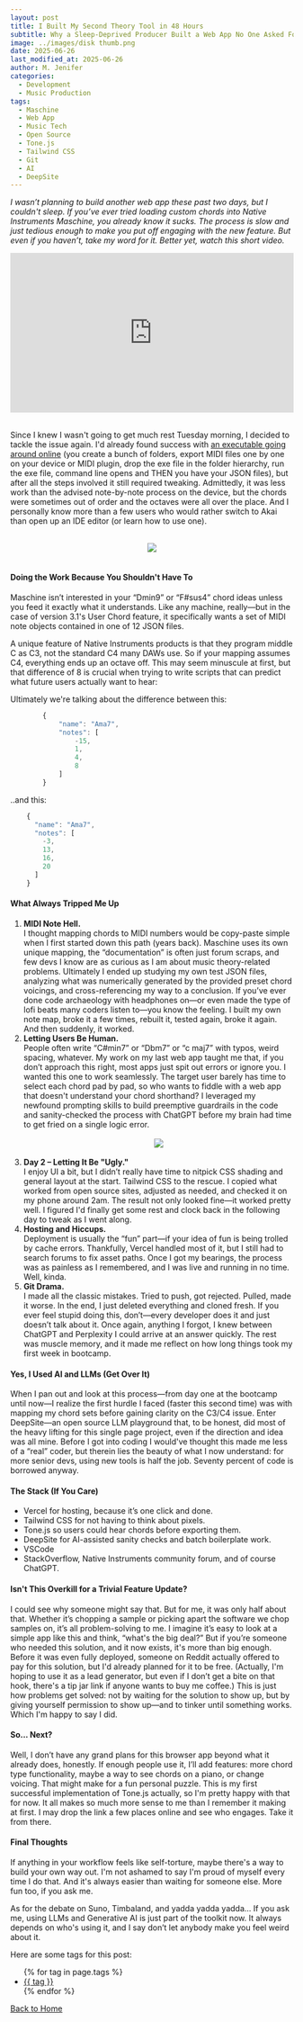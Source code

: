 ```yaml
---
layout: post
title: I Built My Second Theory Tool in 48 Hours
subtitle: Why a Sleep-Deprived Producer Built a Web App No One Asked For
image: ../images/disk thumb.png
date: 2025-06-26
last_modified_at: 2025-06-26
author: M. Jenifer
categories:
  - Development
  - Music Production
tags:
  - Maschine
  - Web App
  - Music Tech
  - Open Source
  - Tone.js
  - Tailwind CSS
  - Git
  - AI
  - DeepSite
---
```


<link rel="stylesheet" type="text/css" href="./_css/styles.css">


<em>I wasn’t planning to build another web app these past two days, but I couldn't sleep. If you’ve ever tried loading custom chords into Native Instruments Maschine, you already know it sucks. The process is slow and just tedious enough to make you put off engaging with the new feature. But even if you haven’t, take my word for it. Better yet, watch this short video.</em>

<div style="position: relative; width: 100%; max-width: 100%; overflow: hidden; height: 0; padding-bottom: 56.25%;">
  <iframe src="https://www.youtube.com/embed/er8DLKgfzX0"
          style="position: absolute; top: 0; left: 0; width: 100%; height: 100%; border: 0;"
          allow="accelerometer; autoplay; clipboard-write; encrypted-media; gyroscope; picture-in-picture"
          allowfullscreen></iframe>
</div>

<br>

<p>Since I knew I wasn't going to get much rest Tuesday morning, I decided to tackle the issue again. I'd already found success with <a href="https://github.com/mikhailsoldatkin/maschine_chords_converter" target="_blank">an executable going around online</a> (you create a bunch of folders, export MIDI files one by one on your device or MIDI plugin, drop the exe file in the folder hierarchy, run the exe file, command line opens and THEN you have your JSON files), but after all the steps involved it still required tweaking. Admittedly, it was less work than the advised note-by-note process on the device, but the chords were sometimes out of order and the octaves were all over the place. And I personally know more than a few users who would rather switch to Akai than open up an IDE editor (or learn how to use one).</p>

<br>
<div style="text-align: center;">
<img src="https://i.ibb.co/TMvzJp6Z/disk-thumb.png">
</div>
<br>

<h4>Doing the Work Because You Shouldn't Have To</h4>

<p>Maschine isn’t interested in your “Dmin9” or “F#sus4” chord ideas unless you feed it exactly what it understands. Like any machine, really—but in the case of version 3.1's User Chord feature, it specifically wants a set of MIDI note objects contained in one of 12 JSON files.</p>

<p> A unique feature of Native Instruments products is that they program middle C as C3, not the standard C4 many DAWs use. So if your mapping assumes C4, everything ends up an octave off. This may seem minuscule at first, but that difference of 8 is crucial when trying to write scripts that can predict what future users actually want to hear:</p>

<p> Ultimately we're talking about the difference between this: </p> 

```javascript
        {
            "name": "Ama7",
            "notes": [
                -15,
                1,
                4,
                8
            ]
        }

```

<p> ..and this: </p> 

```javascript
    {
      "name": "Ama7",
      "notes": [
        -3,
        13,
        16,
        20
      ]
    }

```

<h4>What Always Tripped Me Up</h4>

<ol>
<li><b>MIDI Note Hell.</b><br>
I thought mapping chords to MIDI numbers would be copy-paste simple when I first started down this path (years back). Maschine uses its own unique mapping, the “documentation” is often just forum scraps, and few devs I know are as curious as I am about music theory-related problems. Ultimately I ended up studying my own test JSON files, analyzing what was numerically generated by the provided preset chord voicings, and cross-referencing my way to a conclusion. If you’ve ever done code archaeology with headphones on—or even made the type of lofi beats many coders listen to—you know the feeling. I built my own note map, broke it a few times, rebuilt it, tested again, broke it again. And then suddenly, it worked.</li>

<li><b>Letting Users Be Human.</b><br>
People often write “C#min7” or “Dbm7” or “c   maj7” with typos, weird spacing, whatever. My work on my last web app taught me that, if you don’t approach this right, most apps just spit out errors or ignore you. I wanted this one to work seamlessly. The target user barely has time to select each chord pad by pad, so who wants to fiddle with a web app that doesn't understand your chord shorthand? I leveraged my newfound prompting skills to build preemptive guardrails in the code and sanity-checked the process with ChatGPT before my brain had time to get fried on a single logic error.</li>
<br>
<div style="text-align: center;">
<img src="https://ibb.co/N6Q2CCGY">
</div>
<br>

<li><b>Day 2 – Letting It Be "Ugly."</b><br>
I enjoy UI a bit, but I didn’t really have time to nitpick CSS shading and general layout at the start. Tailwind CSS to the rescue. I copied what worked from open source sites, adjusted as needed, and checked it on my phone around 2am. The result not only looked fine—it worked pretty well. I figured I'd finally get some rest and clock back in the following day to tweak as I went along.</li>

<li><b> Hosting and Hiccups.</b><br>
Deployment is usually the “fun” part—if your idea of fun is being trolled by cache errors. Thankfully, Vercel handled most of it, but I still had to search forums to fix asset paths. Once I got my bearings, the process was as painless as I remembered, and I was live and running in no time. Well, kinda.</li>

<li><b>Git Drama.</b><br>
I made all the classic mistakes. Tried to push, got rejected. Pulled, made it worse. In the end, I just deleted everything and cloned fresh. If you ever feel stupid doing this, don’t—every developer does it and just doesn’t talk about it. Once again, anything I forgot, I knew between ChatGPT and Perplexity I could arrive at an answer quickly. The rest was muscle memory, and it made me reflect on how long things took my first week in bootcamp.</li>
</ol>

<h4>Yes, I Used AI and LLMs (Get Over It)</h4>

<p>When I pan out and look at this process—from day one at the bootcamp until now—I realize the first hurdle I faced (faster this second time) was with mapping my chord sets before gaining clarity on the C3/C4 issue. Enter DeepSite—an open source LLM playground that, to be honest, did most of the heavy lifting for this single page project, even if the direction and idea was all mine. Before I got into coding I would've thought this made me less of a “real” coder, but therein lies the beauty of what I now understand: for more senior devs, using new tools is half the job. Seventy percent of code is borrowed anyway.</p>

<h4>The Stack (If You Care)</h4>

<ul>
<li>Vercel for hosting, because it’s one click and done.</li>
<li>Tailwind CSS for not having to think about pixels.</li>
<li>Tone.js so users could hear chords before exporting them.</li>
<li>DeepSite for AI-assisted sanity checks and batch boilerplate work.</li>
<li>VSCode</li>
<li>StackOverflow, Native Instruments community forum, and of course ChatGPT.</li>
</ul>

<h4>Isn't This Overkill for a Trivial Feature Update?</h4>

<p>I could see why someone might say that. But for me, it was only half about that. Whether it’s chopping a sample or picking apart the software we chop samples on, it’s all problem-solving to me. I imagine it’s easy to look at a simple app like this and think, “what's the big deal?” But if you’re someone who needed this solution, and it now exists, it's more than big enough. Before it was even fully deployed, someone on Reddit actually offered to pay for this solution, but I'd already planned for it to be free. (Actually, I'm hoping to use it as a lead generator, but even if I don’t get a bite on that hook, there's a tip jar link if anyone wants to buy me coffee.) This is just how problems get solved: not by waiting for the solution to show up, but by giving yourself permission to show up—and to tinker until something works. Which I'm happy to say I did.</p>

<h4>So... Next?</h4>

<p>Well, I don’t have any grand plans for this browser app beyond what it already does, honestly. If enough people use it, I’ll add features: more chord type functionality, maybe a way to see chords on a piano, or change voicing. That might make for a fun personal puzzle. This is my first successful implementation of Tone.js actually, so I'm pretty happy with that for now. It all makes so much more sense to me than I remember it making at first. I may drop the link a few places online and see who engages. Take it from there.</p>

<h4>Final Thoughts</h4>

<p>If anything in your workflow feels like self-torture, maybe there's a way to build your own way out. I'm not ashamed to say I'm proud of myself every time I do that. And it's always easier than waiting for someone else. More fun too, if you ask me.</p>

<p>As for the debate on Suno, Timbaland, and yadda yadda yadda... If you ask me, using LLMs and Generative AI is just part of the toolkit now. It always depends on who's using it, and I say don’t let anybody make you feel weird about it.</p>

<p>Here are some tags for this post:</p>
<ul>
{% for tag in page.tags %}
  <li><a href="/tags/{{ tag }}/">{{ tag }}</a></li>
{% endfor %}
</ul>

<p><a href="/">Back to Home</a></p>

